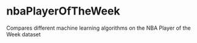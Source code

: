 # nbaPlayerOfTheWeek
Compares different machine learning algorithms on the NBA Player of the Week dataset
